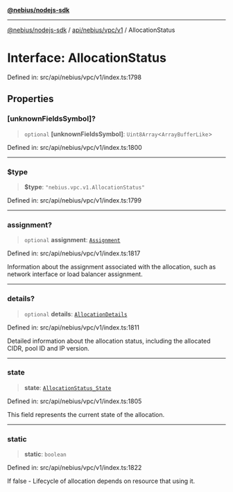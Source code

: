 [**@nebius/nodejs-sdk**](../../../../../README.md)

***

[@nebius/nodejs-sdk](../../../../../README.md) / [api/nebius/vpc/v1](../README.md) / AllocationStatus

# Interface: AllocationStatus

Defined in: src/api/nebius/vpc/v1/index.ts:1798

## Properties

### \[unknownFieldsSymbol\]?

> `optional` **\[unknownFieldsSymbol\]**: `Uint8Array`\<`ArrayBufferLike`\>

Defined in: src/api/nebius/vpc/v1/index.ts:1800

***

### $type

> **$type**: `"nebius.vpc.v1.AllocationStatus"`

Defined in: src/api/nebius/vpc/v1/index.ts:1799

***

### assignment?

> `optional` **assignment**: [`Assignment`](Assignment.md)

Defined in: src/api/nebius/vpc/v1/index.ts:1817

Information about the assignment associated with the allocation,
 such as network interface or load balancer assignment.

***

### details?

> `optional` **details**: [`AllocationDetails`](AllocationDetails.md)

Defined in: src/api/nebius/vpc/v1/index.ts:1811

Detailed information about the allocation status,
 including the allocated CIDR, pool ID and IP version.

***

### state

> **state**: [`AllocationStatus_State`](../type-aliases/AllocationStatus_State.md)

Defined in: src/api/nebius/vpc/v1/index.ts:1805

This field represents the current state of the allocation.

***

### static

> **static**: `boolean`

Defined in: src/api/nebius/vpc/v1/index.ts:1822

If false - Lifecycle of allocation depends on resource that using it.
